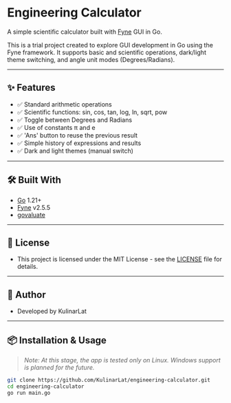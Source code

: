 # Engineering Calculator

A simple scientific calculator built with [Fyne](https://fyne.io/) GUI in Go.

This is a trial project created to explore GUI development in Go using the Fyne framework. It supports basic and scientific operations, dark/light theme switching, and angle unit modes (Degrees/Radians).

---

## ✨ Features

- ✅ Standard arithmetic operations
- ✅ Scientific functions: sin, cos, tan, log, ln, sqrt, pow
- ✅ Toggle between Degrees and Radians
- ✅ Use of constants π and e
- ✅ 'Ans' button to reuse the previous result
- ✅ Simple history of expressions and results
- ✅ Dark and light themes (manual switch)

---

## 🛠 Built With

- [Go](https://golang.org/) 1.21+
- [Fyne](https://fyne.io/) v2.5.5
- [govaluate](https://github.com/Knetic/govaluate)

---
## 📄 License

- This project is licensed under the MIT License - see the [LICENSE](https://github.com/KulinarLat/LICENSE) file for details.
---

## 👤 Author
- Developed by KulinarLat
---

## 📦 Installation & Usage

> _Note: At this stage, the app is tested only on Linux. Windows support is planned for the future._

```bash
git clone https://github.com/KulinarLat/engineering-calculator.git
cd engineering-calculator
go run main.go
